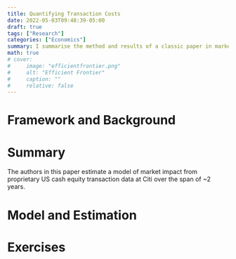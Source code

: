 ```yaml
---
title: Quantifying Transaction Costs
date: 2022-05-03T09:48:39-05:00
draft: true
tags: ["Research"]
categories: ["Economics"]
summary: I summarise the method and results of a classic paper in market impact and show some simple trading strategy applications. 
math: true
# cover:
#     image: "efficientfrontier.png"
#     alt: "Efficient Frontier"
#     caption: ""
#     relative: false
---
```


# Framework and Background


# Summary
The authors in this paper estimate a model of market impact from proprietary US cash equity transaction data at Citi over the span of ~2 years. 

# Model and Estimation

# Exercises
